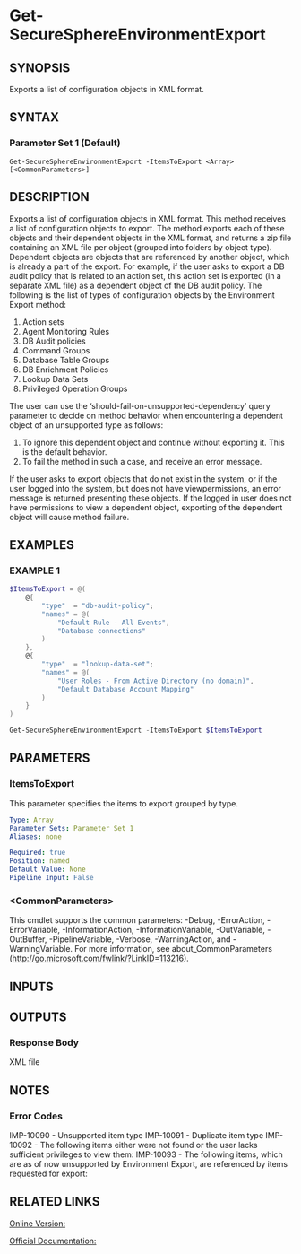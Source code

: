 ﻿# Get-SecureSphereEnvironmentExport

## SYNOPSIS
Exports a list of configuration objects in XML format.

## SYNTAX

### Parameter Set 1 (Default)
```
Get-SecureSphereEnvironmentExport -ItemsToExport <Array> [<CommonParameters>]
```

## DESCRIPTION
Exports a list of configuration objects in XML format.
This method receives a list of configuration objects to export. The method exports each of these objects and their dependent objects in the XML format, and returns a zip file containing an XML file per object (grouped into folders by object type). Dependent objects are objects that are referenced by another object, which is already a part of the export. For example, if the user asks to export a DB audit policy that is related to an action set, this action set is exported (in a separate XML file) as a dependent object of the DB audit policy.
The following is the list of types of configuration objects by the Environment Export method:
1. Action sets
2. Agent Monitoring Rules
3. DB Audit policies
4. Command Groups
5. Database Table Groups
6. DB Enrichment Policies
7. Lookup Data Sets
8. Privileged Operation Groups

The user can use the ‘should-fail-on-unsupported-dependency’ query parameter to decide on method behavior when encountering a dependent object of an unsupported type as follows:
1. To ignore this dependent object and continue without exporting it. This is the default behavior.
2. To fail the method in such a case, and receive an error message.

If the user asks to export objects that do not exist in the system, or if the user logged into the system, but does not have viewpermissions, an error message is returned presenting these objects. If the logged in user does not have permissions to view a dependent object, exporting of the dependent object will cause method failure.

## EXAMPLES

### EXAMPLE 1

```powershell
$ItemsToExport = @(
    @{
        "type"  = "db-audit-policy"; 
        "names" = @(
            "Default Rule - All Events",
            "Database connections"
        )
    },
    @{
        "type"  = "lookup-data-set"; 
        "names" = @(
            "User Roles - From Active Directory (no domain)",
            "Default Database Account Mapping"
        )
    }
)

Get-SecureSphereEnvironmentExport -ItemsToExport $ItemsToExport
```

## PARAMETERS

### ItemsToExport
This parameter specifies the items to export grouped by type.

```yaml
Type: Array
Parameter Sets: Parameter Set 1
Aliases: none

Required: true
Position: named
Default Value: None
Pipeline Input: False
```

### \<CommonParameters\>
This cmdlet supports the common parameters: -Debug, -ErrorAction, -ErrorVariable, -InformationAction, -InformationVariable, -OutVariable, -OutBuffer, -PipelineVariable, -Verbose, -WarningAction, and -WarningVariable. For more information, see about_CommonParameters (http://go.microsoft.com/fwlink/?LinkID=113216).

## INPUTS

## OUTPUTS

### Response Body
XML file

## NOTES

### Error Codes
IMP-10090 - Unsupported item type
IMP-10091 - Duplicate item type
IMP-10092 - The following items either were not found or the user lacks sufficient privileges to view them:
IMP-10093 - The following items, which are as of now unsupported by Environment Export, are referenced by items requested for export:

## RELATED LINKS

[Online Version:](https://github.com/akshinmustafayev/SecureSpherePS/tree/master/Documentation)

[Official Documentation:](https://docs.imperva.com/bundle/v13.6-api-reference-guide/page/61844.htm)



